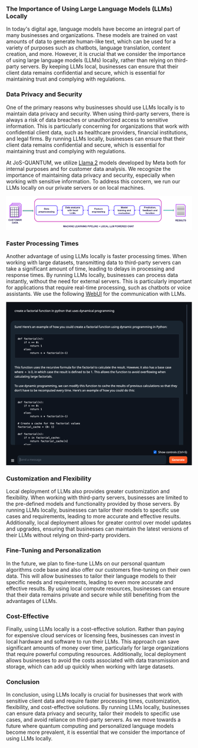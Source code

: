 ### The Importance of Using Large Language Models (LLMs) Locally

In today's digital age, language models have become an integral part of many businesses and organizations. These models are trained on vast amounts of data to generate human-like text, which can be used for a variety of purposes such as chatbots, language translation, content creation, and more. However, it is crucial that we consider the importance of using large language models (LLMs) locally, rather than relying on third-party servers. By keeping LLMs local, businesses can ensure that their client data remains confidential and secure, which is essential for maintaining trust and complying with regulations.

### Data Privacy and Security

One of the primary reasons why businesses should use LLMs locally is to maintain data privacy and security. When using third-party servers, there is always a risk of data breaches or unauthorized access to sensitive information. This is particularly concerning for organizations that work with confidential client data, such as healthcare providers, financial institutions, and legal firms. By running LLMs locally, businesses can ensure that their client data remains confidential and secure, which is essential for maintaining trust and complying with regulations.

At JoS-QUANTUM, we utilize [Llama 2](https://huggingface.co/TheBloke/Llama-2-70B-Chat-GGML)  models developed by Meta both for internal purposes and for customer data analysis. We recognize the importance of maintaining data privacy and security, especially when working with sensitive information. To address this concern, we run our LLMs locally on our private servers or on local machines.

![schema](schema.png)

### Faster Processing Times

Another advantage of using LLMs locally is faster processing times. When working with large datasets, transmitting data to third-party servers can take a significant amount of time, leading to delays in processing and response times. By running LLMs locally, businesses can process data instantly, without the need for external servers. This is particularly important for applications that require real-time processing, such as chatbots or voice assistants. 
We use the following [WebUI](https://github.com/oobabooga/text-generation-webui) for the communication with LLMs.

![webui](webui.png)

### Customization and Flexibility

Local deployment of LLMs also provides greater customization and flexibility. When working with third-party servers, businesses are limited to the pre-defined models and functionality provided by those servers. By running LLMs locally, businesses can tailor their models to specific use cases and requirements, leading to more accurate and effective results. Additionally, local deployment allows for greater control over model updates and upgrades, ensuring that businesses can maintain the latest versions of their LLMs without relying on third-party providers.

### Fine-Tuning and Personalization

In the future, we plan to fine-tune LLMs on our personal quantum algorithms code base and also offer our customers fine-tuning on their own data. This will allow businesses to tailor their language models to their specific needs and requirements, leading to even more accurate and effective results. By using local compute resources, businesses can ensure that their data remains private and secure while still benefiting from the advantages of LLMs.

### Cost-Effective

Finally, using LLMs locally is a cost-effective solution. Rather than paying for expensive cloud services or licensing fees, businesses can invest in local hardware and software to run their LLMs. This approach can save significant amounts of money over time, particularly for large organizations that require powerful computing resources. Additionally, local deployment allows businesses to avoid the costs associated with data transmission and storage, which can add up quickly when working with large datasets.

### Conclusion

In conclusion, using LLMs locally is crucial for businesses that work with sensitive client data and require faster processing times, customization, flexibility, and cost-effective solutions. By running LLMs locally, businesses can ensure data privacy and security, tailor their models to specific use cases, and avoid reliance on third-party servers. As we move towards a future where quantum computing and personalized language models become more prevalent, it is essential that we consider the importance of using LLMs locally.